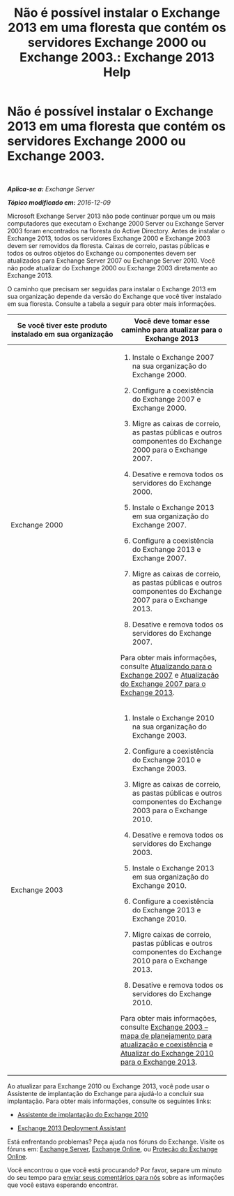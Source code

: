 ﻿---
title: 'Não é possível instalar o Exchange 2013 em uma floresta que contém os servidores Exchange 2000 ou Exchange 2003.: Exchange 2013 Help'
TOCTitle: Não é possível instalar o Exchange 2013 em uma floresta que contém os servidores Exchange 2000 ou Exchange 2003.
ms:assetid: a115b182-cbd2-4d31-aa0e-375240939301
ms:mtpsurl: https://technet.microsoft.com/pt-br/library/ms.exch.setupreadiness.exchange2000or2003presentinorg(v=EXCHG.150)
ms:contentKeyID: 50486280
ms.date: 05/22/2018
mtps_version: v=EXCHG.150
ms.translationtype: MT
---

# Não é possível instalar o Exchange 2013 em uma floresta que contém os servidores Exchange 2000 ou Exchange 2003.

 

_**Aplica-se a:** Exchange Server_

_**Tópico modificado em:** 2016-12-09_

Microsoft Exchange Server 2013 não pode continuar porque um ou mais computadores que executam o Exchange 2000 Server ou Exchange Server 2003 foram encontrados na floresta do Active Directory. Antes de instalar o Exchange 2013, todos os servidores Exchange 2000 e Exchange 2003 devem ser removidos da floresta. Caixas de correio, pastas públicas e todos os outros objetos do Exchange ou componentes devem ser atualizados para Exchange Server 2007 ou Exchange Server 2010. Você não pode atualizar do Exchange 2000 ou Exchange 2003 diretamente ao Exchange 2013.

O caminho que precisam ser seguidas para instalar o Exchange 2013 em sua organização depende da versão do Exchange que você tiver instalado em sua floresta. Consulte a tabela a seguir para obter mais informações.


<table>
<colgroup>
<col style="width: 50%" />
<col style="width: 50%" />
</colgroup>
<thead>
<tr class="header">
<th>Se você tiver este produto instalado em sua organização</th>
<th>Você deve tomar esse caminho para atualizar para o Exchange 2013</th>
</tr>
</thead>
<tbody>
<tr class="odd">
<td><p>Exchange 2000</p></td>
<td><ol>
<li><p>Instale o Exchange 2007 na sua organização do Exchange 2000.</p></li>
<li><p>Configure a coexistência do Exchange 2007 e Exchange 2000.</p></li>
<li><p>Migre as caixas de correio, as pastas públicas e outros componentes do Exchange 2000 para o Exchange 2007.</p></li>
<li><p>Desative e remova todos os servidores do Exchange 2000.</p></li>
<li><p>Instale o Exchange 2013 em sua organização do Exchange 2007.</p></li>
<li><p>Configure a coexistência do Exchange 2013 e Exchange 2007.</p></li>
<li><p>Migre as caixas de correio, as pastas públicas e outros componentes do Exchange 2007 para o Exchange 2013.</p></li>
<li><p>Desative e remova todos os servidores do Exchange 2007.</p></li>
</ol>
<p>Para obter mais informações, consulte <a href="https://go.microsoft.com/fwlink/p/?linkid=103281">Atualizando para o Exchange 2007</a> e <a href="upgrade-from-exchange-2007-to-exchange-2013-exchange-2013-help.md">Atualização do Exchange 2007 para o Exchange 2013</a>.</p></td>
</tr>
<tr class="even">
<td><p>Exchange 2003</p></td>
<td><ol>
<li><p>Instale o Exchange 2010 na sua organização do Exchange 2003.</p></li>
<li><p>Configure a coexistência do Exchange 2010 e Exchange 2003.</p></li>
<li><p>Migre as caixas de correio, as pastas públicas e outros componentes do Exchange 2003 para o Exchange 2010.</p></li>
<li><p>Desative e remova todos os servidores do Exchange 2003.</p></li>
<li><p>Instale o Exchange 2013 em sua organização do Exchange 2010.</p></li>
<li><p>Configure a coexistência do Exchange 2013 e Exchange 2010.</p></li>
<li><p>Migre caixas de correio, pastas públicas e outros componentes do Exchange 2010 para o Exchange 2013.</p></li>
<li><p>Desative e remova todos os servidores do Exchange 2010.</p></li>
</ol>
<p>Para obter mais informações, consulte <a href="https://go.microsoft.com/fwlink/p/?linkid=268414">Exchange 2003 – mapa de planejamento para atualização e coexistência</a> e <a href="upgrade-from-exchange-2010-to-exchange-2013-exchange-2013-help.md">Atualizar do Exchange 2010 para o Exchange 2013</a>.</p></td>
</tr>
</tbody>
</table>


Ao atualizar para Exchange 2010 ou Exchange 2013, você pode usar o Assistente de implantação do Exchange para ajudá-lo a concluir sua implantação. Para obter mais informações, consulte os seguintes links:

  - [Assistente de implantação do Exchange 2010](https://go.microsoft.com/fwlink/p/?linkid=171086)

  - [Exchange 2013 Deployment Assistant](https://go.microsoft.com/fwlink/p/?linkid=277105)

Está enfrentando problemas? Peça ajuda nos fóruns do Exchange. Visite os fóruns em: [Exchange Server](https://go.microsoft.com/fwlink/p/?linkid=60612), [Exchange Online](https://go.microsoft.com/fwlink/p/?linkid=267542), ou [Proteção do Exchange Online](https://go.microsoft.com/fwlink/p/?linkid=285351).

Você encontrou o que você está procurando? Por favor, separe um minuto do seu tempo para [enviar seus comentários para nós](mailto:exsetuphelpfeedback@microsoft.com?subject=exchange%202013%20setup%20help%20feedback) sobre as informações que você estava esperando encontrar.

